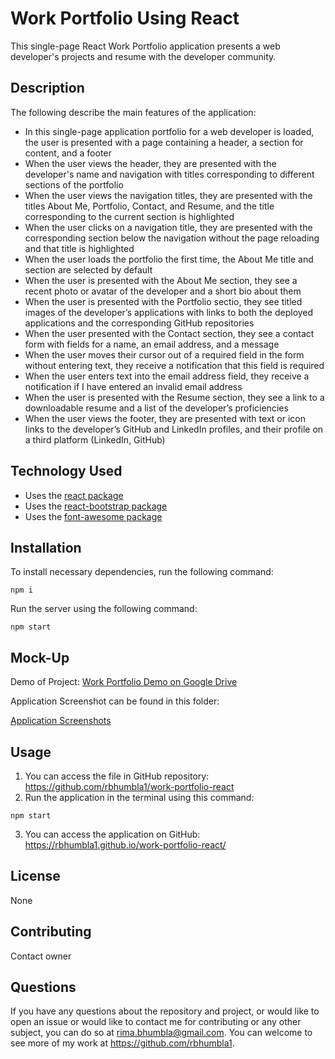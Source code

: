 # Work Portfolio Using React
This single-page React Work Portfolio application presents a web developer's projects and resume with the developer community.
## Description

The following describe the main features of the application:

* In this single-page application portfolio for a web developer is loaded, the user is presented with a page containing a header, a section for content, and a footer
* When the user views the header, they are presented with the developer's name and navigation with titles corresponding to different sections of the portfolio
* When the user views the navigation titles, they are presented with the titles About Me, Portfolio, Contact, and Resume, and the title corresponding to the current section is highlighted
* When the user clicks on a navigation title, they are presented with the corresponding section below the navigation without the page reloading and that title is highlighted
* When the user loads the portfolio the first time, the About Me title and section are selected by default
* When the user is presented with the About Me section, they see a recent photo or avatar of the developer and a short bio about them
* When the user is presented with the Portfolio sectio, they see titled images of the developer’s applications with links to both the deployed applications and the corresponding GitHub repositories
* When the user presented with the Contact section, they see a contact form with fields for a name, an email address, and a message
* When the user moves their cursor out of a required field in the form without entering text, they receive a notification that this field is required
* When the user enters text into the email address field, they receive a notification if I have entered an invalid email address
* When the user is presented with the Resume section, they see a link to a downloadable resume and a list of the developer’s proficiencies
* When the user views the footer, they are presented with text or icon links to the developer’s GitHub and LinkedIn profiles, and their profile on a third platform (LinkedIn, GitHub)

## Technology Used

* Uses the [react package](https://www.npmjs.com/package/react)
* Uses the [react-bootstrap package](https://www.npmjs.com/package/react-bootstrap) 
* Uses the [font-awesome package](https://www.npmjs.com/package/font-awesome) 

## Installation

  To install necessary dependencies, run the following command:
  ```
  npm i
  ```
  Run the server using the following command:
  ```
  npm start
  ```

## Mock-Up

Demo of Project: [Work Portfolio Demo on Google Drive](https://drive.google.com/file/d/1elgIvQZRddK0SVEt-_nSS--MRvpQrOBV/view?usp=sharing) 

Application Screenshot can be found in this folder:

[Application Screenshots](./src/assets/)

## Usage
1. You can access the file in GitHub repository: https://github.com/rbhumbla1/work-portfolio-react 
2. Run the application in the terminal using this command: 
```
npm start
```
3. You can access the application on GitHub:  https://rbhumbla1.github.io/work-portfolio-react/

## License
None

## Contributing

Contact owner

## Questions

  If you have any questions about the repository and project, or would like to open an issue or would like to contact me for contributing or any other subject, you can do so at rima.bhumbla@gmail.com. You can welcome to see more of my work at https://github.com/rbhumbla1.